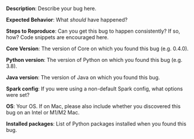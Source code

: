 **Description**: Describe your bug here.

**Expected Behavior**: What _should_ have happened?

**Steps to Reproduce**: Can you get this bug to happen consistently? If so, how?
Code snippets are encouraged here.

**Core Version**: The version of Core on which you found this bug (e.g. 0.4.0).

**Python version**: The version of Python on which you found this bug (e.g. 3.8).

**Java version**: The version of Java on which you found this bug.

**Spark config**: If you were using a non-default Spark config, what options were set?

**OS**: Your OS. If on Mac, please also include whether you discovered this bug
on an Intel or M1/M2 Mac.

**Installed packages**: List of Python packages installed when you found this bug.

